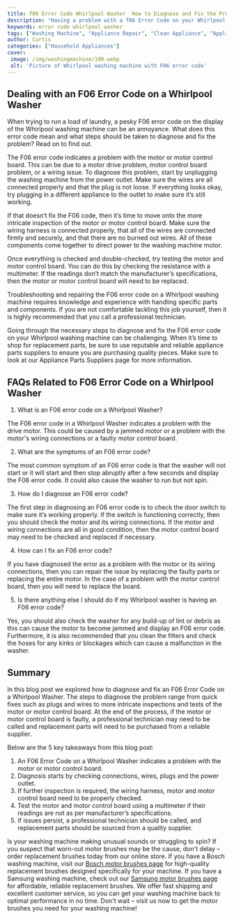 ```yaml
---
title: f06 Error Code Whirlpool Washer  How to Diagnose and Fix the Problem
description: "Having a problem with a f06 Error Code on your Whirlpool washer Discover how to diagnose and fix the issue by reading this blog post Learn from the pros and find out how to get your washer back in top condition"
keywords: error code whirlpool washer
tags: ["Washing Machine", "Appliance Repair", "Clean Appliance", "Appliance Brand"]
author: Curtis
categories: ["Household Appliances"]
cover: 
 image: /img/washingmachine/100.webp
 alt: 'Picture of Whirlpool washing machine with F06 error code'
---
```

## Dealing with an F06 Error Code on a Whirlpool Washer

When trying to run a load of laundry, a pesky F06 error code on the display of the Whirlpool washing machine can be an annoyance. What does this error code mean and what steps should be taken to diagnose and fix the problem? Read on to find out.

The F06 error code indicates a problem with the motor or motor control board. This can be due to a motor drive problem, motor control board problem, or a wiring issue. To diagnose this problem, start by unplugging the washing machine from the power outlet. Make sure the wires are all connected properly and that the plug is not loose. If everything looks okay, try plugging in a different appliance to the outlet to make sure it’s still working.

If that doesn’t fix the F06 code, then it’s time to move onto the more intricate inspection of the motor or motor control board. Make sure the wiring harness is connected properly, that all of the wires are connected firmly and securely, and that there are no burned out wires. All of these components come together to direct power to the washing machine motor.

Once everything is checked and double-checked, try testing the motor and motor control board. You can do this by checking the resistance with a multimeter. If the readings don’t match the manufacturer’s specifications, then the motor or motor control board will need to be replaced.

Troubleshooting and repairing the F06 error code on a Whirlpool washing machine requires knowledge and experience with handling specific parts and components. If you are not comfortable tackling this job yourself, then it is highly recommended that you call a professional technician.

Going through the necessary steps to diagnose and fix the F06 error code on your Whirlpool washing machine can be challenging. When it’s time to shop for replacement parts, be sure to use reputable and reliable appliance parts suppliers to ensure you are purchasing quality pieces. Make sure to look at our Appliance Parts Suppliers page for more information.

## FAQs Related to F06 Error Code on a Whirlpool Washer

1. What is an F06 error code on a Whirlpool Washer?

The F06 error code in a Whirlpool Washer indicates a problem with the drive motor. This could be caused by a jammed motor or a problem with the motor's wiring connections or a faulty motor control board.

2. What are the symptoms of an F06 error code?

The most common symptom of an F06 error code is that the washer will not start or it will start and then stop abruptly after a few seconds and display the F06 error code. It could also cause the washer to run but not spin.

3. How do I diagnose an F06 error code?

The first step in diagnosing an F06 error code is to check the door switch to make sure it’s working properly. If the switch is functioning correctly, then you should check the motor and its wiring connections. If the motor and wiring connections are all in good condition, then the motor control board may need to be checked and replaced if necessary.

4. How can I fix an F06 error code?

If you have diagnosed the error as a problem with the motor or its wiring connections, then you can repair the issue by replacing the faulty parts or replacing the entire motor. In the case of a problem with the motor control board, then you will need to replace the board.

5. Is there anything else I should do if my Whirlpool washer is having an F06 error code?

Yes, you should also check the washer for any build-up of lint or debris as this can cause the motor to become jammed and display an F06 error code. Furthermore, it is also recommended that you clean the filters and check the hoses for any kinks or blockages which can cause a malfunction in the washer.

## Summary 
In this blog post we explored how to diagnose and fix an F06 Error Code on a Whirlpool Washer. The steps to diagnose the problem range from quick fixes such as plugs and wires to more intricate inspections and tests of the motor or motor control board. At the end of the process, if the motor or motor control board is faulty, a professional technician may need to be called and replacement parts will need to be purchased from a reliable supplier. 

Below are the 5 key takeaways from this blog post: 
1. An F06 Error Code on a Whirlpool Washer indicates a problem with the motor or motor control board. 
2. Diagnosis starts by checking connections, wires, plugs and the power outlet. 
3. If further inspection is required, the wiring harness, motor and motor control board need to be properly checked. 
4. Test the motor and motor control board using a multimeter if their readings are not as per manufacturer’s specifications. 
5. If issues persist, a professional technician should be called, and replacement parts should be sourced from a quality supplier.

Is your washing machine making unusual sounds or struggling to spin? If you suspect that worn-out motor brushes may be the cause, don't delay – order replacement brushes today from our online store. If you have a Bosch washing machine, visit our [Bosch motor brushes page](/products/bosch-brushes) for high-quality replacement brushes designed specifically for your machine. If you have a Samsung washing machine, check out our [Samsung motor brushes page](/products/samsung-brushes) for affordable, reliable replacement brushes. We offer fast shipping and excellent customer service, so you can get your washing machine back to optimal performance in no time. Don't wait – visit us now to get the motor brushes you need for your washing machine!
